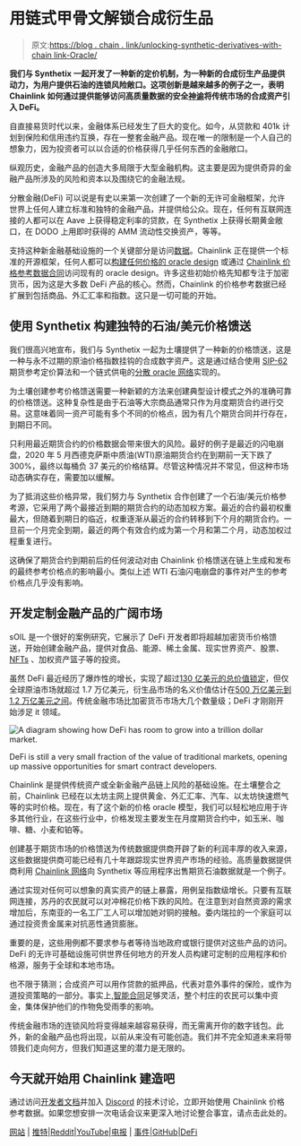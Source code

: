 # 用链式甲骨文解锁合成衍生品

> 原文:[https://blog . chain . link/unlocking-synthetic-derivatives-with-chain link-Oracle/](https://blog.chain.link/unlocking-synthetic-derivatives-with-chainlink-oracles/)

**我们与 Synthetix 一起开发了一种新的定价机制，为一种新的合成衍生产品提供动力，为用户提供石油的连锁风险敞口。这项创新是越来越多的例子之一，表明 Chainlink 如何通过提供能够访问高质量数据的安全[神谕](https://chain.link/education/blockchain-oracles)将传统市场的合成资产引入 DeFi。**

自直接易货时代以来，金融体系已经发生了巨大的变化。如今，从贷款和 401k 计划到保险和信用违约互换，存在一整套金融产品。现在唯一的限制是一个人自己的想象力，因为投资者可以以合适的价格获得几乎任何东西的金融敞口。

纵观历史，金融产品的创造大多局限于大型金融机构。这主要是因为提供奇异的金融产品所涉及的风险和资本以及围绕它的金融法规。

分散金融(DeFi) 可以说是有史以来第一次创建了一个新的无许可金融框架，允许世界上任何人建立标准和独特的金融产品，并提供给公众。现在，任何有互联网连接的人都可以在 Aave 上获得稳定利率的贷款，在 Synthetix 上获得长期黄金敞口，在 DODO 上用即时获得的 AMM 流动性交换资产，等等。

支持这种新金融基础设施的一个关键部分是访问[数据](https://blog.chain.link/understanding-how-data-and-apis-power-next-generation-economies/)。Chainlink 正在提供一个标准的开源框架，任何人都可以[构建任何价格的 oracle design](https://docs.chain.link/docs/request-and-receive-data) 或通过 [Chainlink 价格参考数据合同](https://feeds.chain.link/)访问现有的 oracle design。许多这些初始价格先知都专注于加密货币，因为这是大多数 DeFi 产品的核心。然而，Chainlink 的价格参考数据已经扩展到包括商品、外汇汇率和指数。这只是一切可能的开始。

## 使用 Synthetix 构建独特的石油/美元价格馈送

我们很高兴地宣布，我们与 Synthetix 一起为土壤提供了一种新的价格馈送，这是一种与永不过期的原油价格指数挂钩的合成数字资产。这是通过结合使用 [SIP-62](https://sips.synthetix.io/sips/sip-62) 期货参考定价算法和一个链式供电的[分散 oracle 网络](https://blog.chain.link/what-is-the-blockchain-oracle-problem/)实现的。

为土壤创建参考价格馈送需要一种新颖的方法来创建典型设计模式之外的准确可靠的价格馈送。这种复杂性是由于石油等大宗商品通常只作为月度期货合约进行交易。这意味着同一资产可能有多个不同的价格点，因为有几个期货合同并行存在，到期日不同。

只利用最近期货合约的价格数据会带来很大的风险。最好的例子是最近的闪电崩盘，2020 年 5 月西德克萨斯中质油(WTI)原油期货合约在到期前一天下跌了 300%，最终以每桶负 37 美元的价格结算。尽管这种情况并不常见，但这种市场动态确实存在，需要加以缓解。

为了抵消这些价格异常，我们努力与 Synthetix 合作创建了一个石油/美元价格参考源，它采用了两个最接近到期的期货合约的动态加权方案。最近的合约最初权重最大，但随着到期日的临近，权重逐渐从最近的合约转移到下个月的期货合约。一旦前一个月完全到期，最近的两个有效合约成为第一个月和第二个月，动态加权过程重复进行。

这确保了期货合约到期前后的任何波动对由 Chainlink 价格馈送在链上生成和发布的最终参考价格点的影响最小。类似上述 WTI 石油闪电崩盘的事件对产生的参考价格点几乎没有影响。

## 开发定制金融产品的广阔市场

sOIL 是一个很好的案例研究，它展示了 DeFi 开发者即将超越加密货币价格馈送，开始创建金融产品，提供对食品、能源、稀土金属、现实世界资产、股票、 [NFTs](https://chain.link/education/nfts) 、加权资产篮子等的投资。

虽然 DeFi 最近经历了爆炸性的增长，实现了超过[130 亿美元的总价值锁定](http://defipulse.com/)，但仅全球原油市场就超过 1.7 万亿美元，衍生品市场的名义价值估计在[500 万亿美元到 1.2 万亿美元之间](https://www.investopedia.com/ask/answers/052715/how-big-derivatives-market.asp)。传统金融市场比加密货币市场大几个数量级；DeFi 才刚刚开始涉足 it 领域。

![A diagram showing how DeFi has room to grow into a trillion dollar market. ](../Images/db3da4352277db111fe83b93cb35bde2.png)

<figcaption>DeFi is still a very small fraction of the value of traditional markets, opening up massive opportunities for smart contract developers.</figcaption>



Chainlink 是提供传统资产或全新金融产品链上风险的基础设施。在土壤整合之前，Chainlink 已经在以太坊主网上提供黄金、外汇汇率、汽车、以太坊快速燃气等的实时价格。现在，有了这个新的价格 oracle 模型，我们可以轻松地应用于许多其他行业，在这些行业中，价格发现主要发生在月度期货合约中，如玉米、咖啡、糖、小麦和铂等。

创建基于期货市场的价格馈送为传统数据提供商开辟了新的利润丰厚的收入来源，这些数据提供商可能已经有几十年跟踪现实世界资产市场的经验。高质量数据提供商利用 [Chainlink 网络](https://blog.chain.link/what-is-a-chainlink-node-operator/)向 Synthetix 等应用程序出售期货石油数据就是一个例子。

通过实现对任何可以想象的真实资产的链上暴露，用例呈指数级增长。只要有互联网连接，苏丹的农民就可以对冲棉花价格下跌的风险。在注意到对自然资源的需求增加后，东南亚的一名工厂工人可以增加她对铜的接触。委内瑞拉的一个家庭可以通过投资贵金属来对抗恶性通货膨胀。

重要的是，这些用例都不要求参与者等待当地政府或银行提供对这些产品的访问。DeFi 的无许可基础设施可供世界任何地方的开发人员构建可定制的应用程序和价格源，服务于全球和本地市场。

也不限于猜测；合成资产可以用作贷款的抵押品，代表对意外事件的保险，或作为道投资策略的一部分。事实上,[智能合同](https://chain.link/education/smart-contracts)足够灵活，整个村庄的农民可以集中资金，集体保护他们的作物免受雨季的影响。

传统金融市场的连锁风险将变得越来越容易获得，而无需离开你的数字钱包。此外，新的金融产品也将出现，以前从来没有可能创造。我们并不完全知道未来将带领我们走向何方，但我们知道这里的潜力是无限的。

## 今天就开始用 Chainlink 建造吧

通过访问[开发者文档](https://docs.chain.link/)并加入 [Discord](https://discordapp.com/invite/aSK4zew) 的技术讨论，立即开始使用 Chainlink 价格参考数据。如果您想安排一次电话会议来更深入地讨论整合事宜，请点击此处的。

[网站](https://chain.link/) | [推特](https://twitter.com/chainlink)|[Reddit](https://www.reddit.com/r/Chainlink/)|[YouTube](https://www.youtube.com/channel/UCnjkrlqaWEBSnKZQ71gdyFA)|[电报](https://t.me/chainlinkofficial) | [事件](https://blog.chain.link/tag/events/)|[GitHub](https://github.com/smartcontractkit/chainlink)|[DeFi](https://defi.chain.link/)